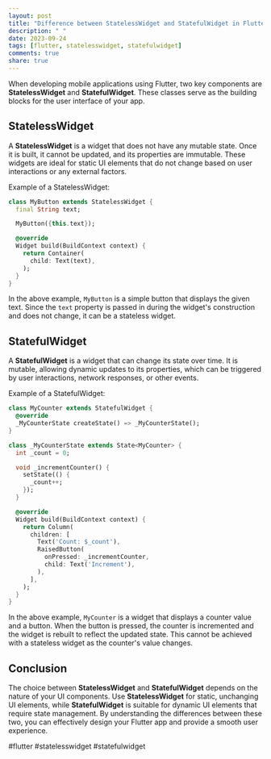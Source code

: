 ```yaml
---
layout: post
title: "Difference between StatelessWidget and StatefulWidget in Flutter"
description: " "
date: 2023-09-24
tags: [flutter, statelesswidget, statefulwidget]
comments: true
share: true
---
```


When developing mobile applications using Flutter, two key components are **StatelessWidget** and **StatefulWidget**. These classes serve as the building blocks for the user interface of your app. 

## StatelessWidget

A **StatelessWidget** is a widget that does not have any mutable state. Once it is built, it cannot be updated, and its properties are immutable. These widgets are ideal for static UI elements that do not change based on user interactions or any external factors. 

Example of a StatelessWidget:

```dart
class MyButton extends StatelessWidget {
  final String text;

  MyButton({this.text});

  @override
  Widget build(BuildContext context) {
    return Container(
      child: Text(text),
    );
  }
}
```

In the above example, `MyButton` is a simple button that displays the given text. Since the `text` property is passed in during the widget's construction and does not change, it can be a stateless widget. 

## StatefulWidget

A **StatefulWidget** is a widget that can change its state over time. It is mutable, allowing dynamic updates to its properties, which can be triggered by user interactions, network responses, or other events. 

Example of a StatefulWidget:

```dart
class MyCounter extends StatefulWidget {
  @override
  _MyCounterState createState() => _MyCounterState();
}

class _MyCounterState extends State<MyCounter> {
  int _count = 0;

  void _incrementCounter() {
    setState(() {
      _count++;
    });
  }

  @override
  Widget build(BuildContext context) {
    return Column(
      children: [
        Text('Count: $_count'),
        RaisedButton(
          onPressed: _incrementCounter,
          child: Text('Increment'),
        ),
      ],
    );
  }
}
```

In the above example, `MyCounter` is a widget that displays a counter value and a button. When the button is pressed, the counter is incremented and the widget is rebuilt to reflect the updated state. This cannot be achieved with a stateless widget as the counter's value changes.

## Conclusion

The choice between **StatelessWidget** and **StatefulWidget** depends on the nature of your UI components. Use **StatelessWidget** for static, unchanging UI elements, while **StatefulWidget** is suitable for dynamic UI elements that require state management. By understanding the differences between these two, you can effectively design your Flutter app and provide a smooth user experience.

#flutter #statelesswidget #statefulwidget